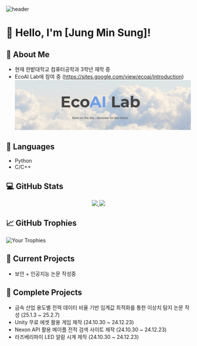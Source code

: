 ![header](https://capsule-render.vercel.app/api?type=rounded&height=300&color=05183E&text=MINSUNG's%20Github&section=header&fontColor=fffff0&animation=fadeIn)

# 👋 Hello, I'm [Jung Min Sung]!

## 🚀 About Me
- 현재 한밭대학교 컴퓨터공학과 3학년 재학 중
- EcoAI Lab에 참여 중 (https://sites.google.com/view/ecoai/introduction)
![My Header Image](https://github.com/Polyestere/Polyestere/blob/main/image.png)

## 🔧 Languages
- Python
- C/C++

## 💻 GitHub Stats
<p align="center">
  <a href="https://github.com/anuraghazra/github-readme-stats">
    <img src= "https://github-readme-stats.vercel.app/api?username=Polyestere" width="400"/>
  </a>
  <a href="https://github.com/anuraghazra/github-readme-stats">
    <img src= "https://github-readme-stats.vercel.app/api/top-langs/?username=Polyestere&layout=compact" width="315"/>
  </a>
</p>

## 📈 GitHub Trophies
![Your Trophies](https://github-profile-trophy.vercel.app/?username=Polyestere)

## 🌱 Current Projects
- 보안 + 인공지능 논문 작성중

## 🌳 Complete Projects
- 금속 산업 용도별 전력 데이터 비율 기반 임계값 최적화를 통한 이상치 탐지 논문 작성 (25.1.3 ~ 25.2.7)
- Unity 무료 에셋 활용 게임 제작 (24.10.30 ~ 24.12.23)
- Nexon API 활용 메이플 전적 검색 사이트 제작 (24.10.30 ~ 24.12.23)
- 라즈베리파이 LED 알람 시계 제작 (24.10.30 ~ 24.12.23)
